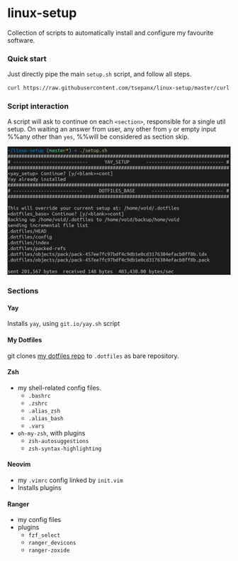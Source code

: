 # linux-setup

Collection of scripts to automatically install and configure my favourite software.

### Quick start
Just directly pipe the main `setup.sh` script, and follow all steps.
```bash
curl https://raw.githubusercontent.com/tsepanx/linux-setup/master/curl.sh | bash
```

### Script interaction
A script will ask to continue on each `<section>`, responsible for a single util setup.
On waiting an answer from user, any other from `y` or empty input %%any other than `yes`, %%will be considered as section skip.

![](assets/screenshot1.png)

### Sections

#### Yay
Installs `yay`, using `git.io/yay.sh` script

#### My Dotfiles
git clones [my dotfiles repo](https://github.com/tsepanx/dotfiles) to `.dotfiles` as bare repository.

#### Zsh
- my shell-related config files.
    - `.bashrc`
    - `.zshrc`
    - `.alias_zsh`
    - `.alias_bash`
    - `.vars`
- `oh-my-zsh`, with plugins
    - `zsh-autosuggestions`
    - `zsh-syntax-highlighting`

#### Neovim
- my `.vimrc` config linked by `init.vim`
- Installs plugins

#### Ranger
- my config files
- plugins
    - `fzf_select`
    - `ranger_devicons`
    - `ranger-zoxide`


